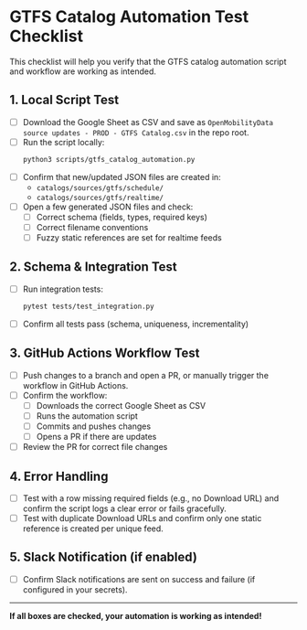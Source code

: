 # GTFS Catalog Automation Test Checklist

This checklist will help you verify that the GTFS catalog automation script and workflow are working as intended.

## 1. Local Script Test
- [ ] Download the Google Sheet as CSV and save as `OpenMobilityData source updates - PROD - GTFS Catalog.csv` in the repo root.
- [ ] Run the script locally:
  ```sh
  python3 scripts/gtfs_catalog_automation.py
  ```
- [ ] Confirm that new/updated JSON files are created in:
  - `catalogs/sources/gtfs/schedule/`
  - `catalogs/sources/gtfs/realtime/`
- [ ] Open a few generated JSON files and check:
  - [ ] Correct schema (fields, types, required keys)
  - [ ] Correct filename conventions
  - [ ] Fuzzy static references are set for realtime feeds

## 2. Schema & Integration Test
- [ ] Run integration tests:
  ```sh
  pytest tests/test_integration.py
  ```
- [ ] Confirm all tests pass (schema, uniqueness, incrementality)

## 3. GitHub Actions Workflow Test
- [ ] Push changes to a branch and open a PR, or manually trigger the workflow in GitHub Actions.
- [ ] Confirm the workflow:
  - [ ] Downloads the correct Google Sheet as CSV
  - [ ] Runs the automation script
  - [ ] Commits and pushes changes
  - [ ] Opens a PR if there are updates
- [ ] Review the PR for correct file changes

## 4. Error Handling
- [ ] Test with a row missing required fields (e.g., no Download URL) and confirm the script logs a clear error or fails gracefully.
- [ ] Test with duplicate Download URLs and confirm only one static reference is created per unique feed.

## 5. Slack Notification (if enabled)
- [ ] Confirm Slack notifications are sent on success and failure (if configured in your secrets).

---

**If all boxes are checked, your automation is working as intended!**
